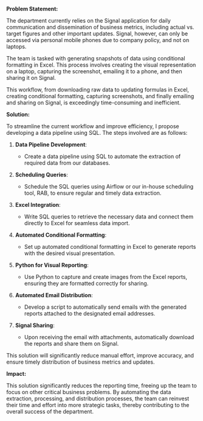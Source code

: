 **Problem Statement:**

The department currently relies on the Signal application for daily communication and dissemination of business metrics, including actual vs. target figures and other important updates. Signal, however, can only be accessed via personal mobile phones due to company policy, and not on laptops.

The team is tasked with generating snapshots of data using conditional formatting in Excel. This process involves creating the visual representation on a laptop, capturing the screenshot, emailing it to a phone, and then sharing it on Signal. 

This workflow, from downloading raw data to updating formulas in Excel, creating conditional formatting, capturing screenshots, and finally emailing and sharing on Signal, is exceedingly time-consuming and inefficient.


**Solution:**

To streamline the current workflow and improve efficiency, I propose developing a data pipeline using SQL. The steps involved are as follows:

1. **Data Pipeline Development**:
   - Create a data pipeline using SQL to automate the extraction of required data from our databases.

2. **Scheduling Queries**:
   - Schedule the SQL queries using Airflow or our in-house scheduling tool, RAB, to ensure regular and timely data extraction.

3. **Excel Integration**:
   - Write SQL queries to retrieve the necessary data and connect them directly to Excel for seamless data import.

4. **Automated Conditional Formatting**:
   - Set up automated conditional formatting in Excel to generate reports with the desired visual presentation.

5. **Python for Visual Reporting**:
   - Use Python to capture and create images from the Excel reports, ensuring they are formatted correctly for sharing.

6. **Automated Email Distribution**:
   - Develop a script to automatically send emails with the generated reports attached to the designated email addresses.

7. **Signal Sharing**:
   - Upon receiving the email with attachments, automatically download the reports and share them on Signal.

This solution will significantly reduce manual effort, improve accuracy, and ensure timely distribution of business metrics and updates.


**Impact:**

This solution significantly reduces the reporting time, freeing up the team to focus on other critical business problems. By automating the data extraction, processing, and distribution processes, the team can reinvest their time and effort into more strategic tasks, thereby contributing to the overall success of the department.
